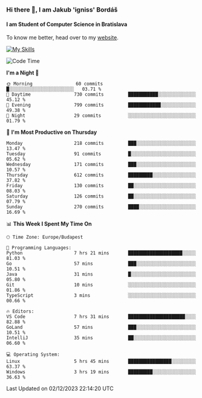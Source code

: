 ### Hi there 👋, I am Jakub 'igniss' Bordáš

#### I am Student of Computer Science in Bratislava
To know me better, head over to my [website](https://bordas.sk).

[![My Skills](https://skillicons.dev/icons?i=js,html,css,figma,svelte,java,kotlin,python,postgresql,typescript,nest,nodejs)](https://bordas.sk)


<!--START_SECTION:waka-->
![Code Time](http://img.shields.io/badge/Code%20Time-1%2C294%20hrs%2056%20mins-blue)

**I'm a Night 🦉** 

```text
🌞 Morning                60 commits          █░░░░░░░░░░░░░░░░░░░░░░░░   03.71 % 
🌆 Daytime                730 commits         ███████████░░░░░░░░░░░░░░   45.12 % 
🌃 Evening                799 commits         ████████████░░░░░░░░░░░░░   49.38 % 
🌙 Night                  29 commits          ░░░░░░░░░░░░░░░░░░░░░░░░░   01.79 % 
```
📅 **I'm Most Productive on Thursday** 

```text
Monday                   218 commits         ███░░░░░░░░░░░░░░░░░░░░░░   13.47 % 
Tuesday                  91 commits          █░░░░░░░░░░░░░░░░░░░░░░░░   05.62 % 
Wednesday                171 commits         ███░░░░░░░░░░░░░░░░░░░░░░   10.57 % 
Thursday                 612 commits         █████████░░░░░░░░░░░░░░░░   37.82 % 
Friday                   130 commits         ██░░░░░░░░░░░░░░░░░░░░░░░   08.03 % 
Saturday                 126 commits         ██░░░░░░░░░░░░░░░░░░░░░░░   07.79 % 
Sunday                   270 commits         ████░░░░░░░░░░░░░░░░░░░░░   16.69 % 
```


📊 **This Week I Spent My Time On** 

```text
🕑︎ Time Zone: Europe/Budapest

💬 Programming Languages: 
Python                   7 hrs 21 mins       ████████████████████░░░░░   81.03 % 
Go                       57 mins             ███░░░░░░░░░░░░░░░░░░░░░░   10.51 % 
Java                     31 mins             █░░░░░░░░░░░░░░░░░░░░░░░░   05.80 % 
Git                      10 mins             ░░░░░░░░░░░░░░░░░░░░░░░░░   01.86 % 
TypeScript               3 mins              ░░░░░░░░░░░░░░░░░░░░░░░░░   00.66 % 

🔥 Editors: 
VS Code                  7 hrs 31 mins       █████████████████████░░░░   82.88 % 
GoLand                   57 mins             ███░░░░░░░░░░░░░░░░░░░░░░   10.51 % 
IntelliJ                 35 mins             ██░░░░░░░░░░░░░░░░░░░░░░░   06.60 % 

💻 Operating System: 
Linux                    5 hrs 45 mins       ████████████████░░░░░░░░░   63.37 % 
Windows                  3 hrs 19 mins       █████████░░░░░░░░░░░░░░░░   36.63 % 
```


 Last Updated on 02/12/2023 22:14:20 UTC
<!--END_SECTION:waka-->
